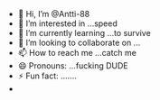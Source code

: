 - 👋 Hi, I’m @Antti-88
- 👀 I’m interested in ...speed
- 🌱 I’m currently learning ...to survive
- 💞️ I’m looking to collaborate on ...
- 📫 How to reach me ...catch me
- 😄 Pronouns: ...fucking DUDE
- ⚡ Fun fact: .......
- 

<!---
Antti-88/Antti-88 is a ✨ special ✨ repository because its `README.md` (this file) appears on your GitHub profile.
You can click the Preview link to take a look at your changes.
--->
